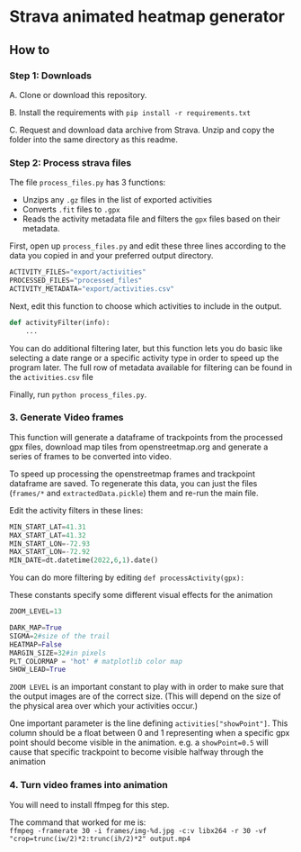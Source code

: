 # Strava animated heatmap generator

## How to

### Step 1: Downloads
A. Clone or download this repository. 

B. Install the requirements with `pip install -r requirements.txt`

C. Request and download data archive from Strava. Unzip and copy the folder into the same directory as this readme.

### Step 2: Process strava files

The file `process_files.py` has 3 functions: 
 - Unzips any `.gz` files in the list of exported activities
 - Converts `.fit` files to `.gpx`
 - Reads the activity metadata file and filters the `gpx` files based on their metadata.

First, open up `process_files.py` and edit these three lines according to the data you copied in and your preferred output directory.

```python
ACTIVITY_FILES="export/activities"
PROCESSED_FILES="processed_files"
ACTIVITY_METADATA="export/activities.csv"
```

Next, edit this function to choose which activities to include in the output. 
```python
def activityFilter(info):
    ...
```
You can do additional filtering later, but this function lets you do basic like selecting a date range or a specific activity type in order to speed up the program later. The full row of metadata available for filtering can be found in the `activities.csv` file 

Finally, run `python process_files.py`.

### 3. Generate Video frames
This function will generate a dataframe of trackpoints from the processed gpx files, download map tiles from openstreetmap.org and generate a series of frames to be converted into video.

To speed up processing the openstreetmap frames and trackpoint dataframe are saved. To regenerate this data, you can just the files (`frames/*` and `extractedData.pickle`) them and re-run the main file.

Edit the activity filters in these lines:
```python
MIN_START_LAT=41.31
MAX_START_LAT=41.32
MIN_START_LON=-72.93
MAX_START_LON=-72.92
MIN_DATE=dt.datetime(2022,6,1).date()
```
You can do more filtering by editing 
```def processActivity(gpx):```

These constants specify some different visual effects for the animation
```python
ZOOM_LEVEL=13

DARK_MAP=True
SIGMA=2#size of the trail
HEATMAP=False
MARGIN_SIZE=32#in pixels
PLT_COLORMAP = 'hot' # matplotlib color map
SHOW_LEAD=True
```

`ZOOM LEVEL` is an important constant to play with in order to make sure that the output images are of the correct size. (This will depend on the size of the physical area over which your activities occur.)

One important parameter is the line defining `activities["showPoint"]`. This column should be a float between 0 and 1 representing when a specific gpx point should become visible in the animation. e.g. a `showPoint=0.5` will cause that specific trackpoint to become visible halfway through the animation
 

### 4. Turn video frames into animation

You will need to install ffmpeg for this step.

The command that worked for me is:  
`ffmpeg -framerate 30 -i frames/img-%d.jpg -c:v libx264 -r 30 -vf "crop=trunc(iw/2)*2:trunc(ih/2)*2" output.mp4`


